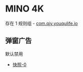 # MINO 4K

存在 1 规则组 - [com.qjy.youqulife.io](/src/apps/com.qjy.youqulife.io.ts)

## 弹窗广告

默认禁用

- [快照-0](https://i.gkd.li/import/13378653)

